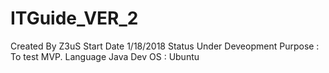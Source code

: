 # ITGuide_VER_2

Created By Z3uS
Start Date 1/18/2018
Status Under Deveopment
Purpose : To test MVP.
Language  Java
Dev OS : Ubuntu

